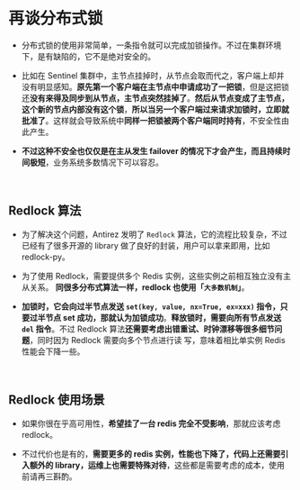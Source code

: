 # **再谈分布式锁**

- 分布式锁的使用非常简单，一条指令就可以完成加锁操作。不过在集群环境下，是有缺陷的，它不是绝对安全的。

- 比如在 Sentinel 集群中，主节点挂掉时，从节点会取而代之，客户端上却并没有明显感知。**原先第一个客户端在主节点中申请成功了一把锁**，但是这把锁还**没有来得及同步到从节点，主节点突然挂掉了**。**然后从节点变成了主节点，这个新的节点内部没有这个锁**，**所以当另一个客户端过来请求加锁时，立即就批准了**。这样就会导致系统中**同样一把锁被两个客户端同时持有**，不安全性由此产生。

- **不过这种不安全也仅仅是在主从发生 failover 的情况下才会产生，而且持续时间极短**，业务系统多数情况下可以容忍。

<br>

## **Redlock 算法**
- 为了解决这个问题，Antirez 发明了 ```Redlock``` 算法，它的流程比较复杂，不过已经有了很多开源的 library 做了良好的封装，用户可以拿来即用，比如 redlock-py。

- 为了使用 Redlock，需要提供多个 Redis 实例，这些实例之前相互独立没有主从关系。 **同很多分布式算法一样，redlock 也使用「```大多数机制```」**。

- **加锁时，它会向过半节点发送 ```set(key, value, nx=True, ex=xxx)``` 指令，只要过半节点 set 成功，那就认为加锁成功**。**释放锁时，需要向所有节点发送 ```del``` 指令**。不过 Redlock 算法**还需要考虑出错重试、时钟漂移等很多细节问题**，同时因为 Redlock 需要向多个节点进行读 写，意味着相比单实例 Redis 性能会下降一些。

<br>

## **Redlock 使用场景**
- 如果你很在乎高可用性，**希望挂了一台 redis 完全不受影响**，那就应该考虑 redlock。

- 不过代价也是有的，**需要更多的 redis 实例，性能也下降了，代码上还需要引入额外的 library，运维上也需要特殊对待**，这些都是需要考虑的成本，使用前请再三斟酌。